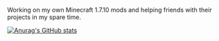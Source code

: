 Working on my own Minecraft 1.7.10 mods and helping friends with their projects in my spare time.

[![Anurag's GitHub stats](https://github-readme-stats.vercel.app/api?username=TheBrochacho&hide=stars&count_private=true)](https://github.com/anuraghazra/github-readme-stats)


<!--
**TheBrochacho/TheBrochacho** is a ✨ _special_ ✨ repository because its `README.md` (this file) appears on your GitHub profile.

Here are some ideas to get you started:

- 🔭 I’m currently working on ...
- 🌱 I’m currently learning ...
- 👯 I’m looking to collaborate on ...
- 🤔 I’m looking for help with ...
- 💬 Ask me about ...
- 📫 How to reach me: ...
- 😄 Pronouns: ...
- ⚡ Fun fact: ...
-->
